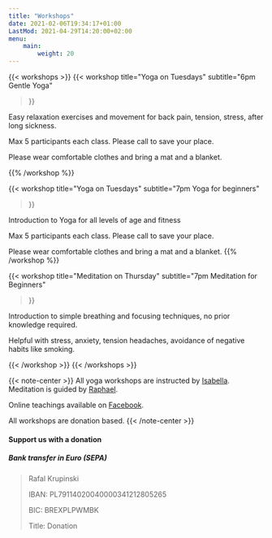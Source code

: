 ```yaml
---
title: "Workshops"
date: 2021-02-06T19:34:17+01:00
LastMod: 2021-04-29T14:20:00+02:00
menu:
    main:
        weight: 20
---
```


{{< workshops >}}
{{< workshop
    title="Yoga on Tuesdays"
    subtitle="6pm Gentle Yoga" 
>}}

Easy relaxation exercises and movement for back pain, tension, stress, after long sickness.</p>

Max 5 participants each class. Please call to save your place.

Please wear comfortable clothes and bring a mat and a blanket.

{{% /workshop %}}

{{< workshop
    title="Yoga on Tuesdays"
    subtitle="7pm Yoga for beginners"
>}}

Introduction to Yoga for all levels of age and fitness

Max 5 participants each class. Please call to save your place.

Please wear comfortable clothes and bring a mat and a blanket.
{{% /workshop %}}

{{< workshop
    title="Meditation on Thursday"
    subtitle="7pm Meditation for Beginners"
>}}

Introduction to simple breathing and focusing techniques, no prior knowledge required.

Helpful with stress, anxiety, tension headaches, avoidance of negative habits like smoking.

{{< /workshop >}}
{{< /workshops >}}

{{< note-center >}}
All yoga workshops are instructed by [Isabella](about#isabella).
Meditation is guided by [Raphael](about#rafal).

Online teachings available on [Facebook](https://www.facebook.com/Gemeinschaft-zur-spirituellen-Weiterentwicklung-Community-for-spirituality-100538134656608).

All workshops are donation based.
{{< /note-center >}}

#### Support us with a donation

##### Bank transfer in Euro (SEPA)

> Rafal Krupinski
>
> IBAN: PL79114020040000341212805265
>
> BIC: BREXPLPWMBK
> 
> Title: Donation
